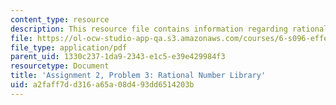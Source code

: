 ```yaml
---
content_type: resource
description: This resource file contains information regarding rational number library.
file: https://ol-ocw-studio-app-qa.s3.amazonaws.com/courses/6-s096-effective-programming-in-c-and-c-january-iap-2014/a2faff7dd316a65a08d493dd6514203b_MIT6_S096IAP14_ass2_p3.pdf
file_type: application/pdf
parent_uid: 1330c237-1da9-2343-e1c5-e39e429984f3
resourcetype: Document
title: 'Assignment 2, Problem 3: Rational Number Library'
uid: a2faff7d-d316-a65a-08d4-93dd6514203b
---
```

